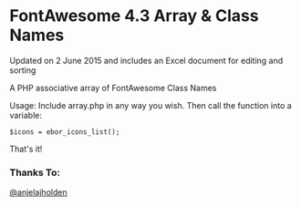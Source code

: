 FontAwesome 4.3 Array & Class Names
===================================

Updated on 2 June 2015 and includes an Excel document for editing and sorting

A PHP associative array of FontAwesome Class Names

Usage: Include array.php in any way you wish. Then call the function into a variable:

````$icons = ebor_icons_list();````
  
That's it!

### Thanks To:

[@anjelajholden](https://github.com/angelajholden)
